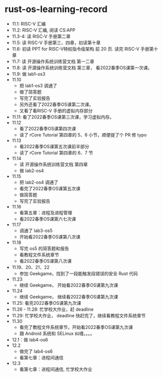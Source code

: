 # rust-os-learning-record

- 11.1: RISC-V 汇编
- 11.2: RISC-V 汇编, 阅读 CS:APP
- 11.3-4: 读 RISC-V 手册第二章
- 11.5: 读 RISC-V 手册第三、四章，初读第十章
- 11.6: 初读 PPT for RISC-V特权指令级架构 前 20 页. 读完 RISC-V 手册第十章
- 11.7: 读 开源操作系统训练营文档 第一二章
- 11.8: 读 开源操作系统训练营文档 第三章， 看2022春季OS课第一次课。
- 11.9: 做 lab1-os3
- 11.10 
  - 把 lab1-os3 调通了
  - 做了简答题
  - 写完了实验报告
  - 另外还看了2022春季OS课第二次课。
  - 又看了看RISC-V 手册的虚拟内存部分
- 11.11: 看了2022春季OS课第三次课，学习虚拟内存。
- 11.12
  - 看了2022春季OS课第四次课
  - 读了 rCore Tutorial 第四章的 5、6 小节，顺便提了个 PR 修 typo
- 11.13
  - 看2022春季OS课第五次课前半部分
  - 读了 rCore Tutorial 第四章的 6、7 节
- 11.14
  - 读 开源操作系统训练营文档 第四章
  - 做 lab2-os4
- 11.15
  - 把 lab2-os4 调通了
  - 看完了2022春季OS课第五次课
  - 做简答题
  - 写完了实验报告
- 11.16
  - 看第五章：进程及进程管理
  - 看2022春季OS课第六七次课
- 11.17
  - 调通了 lab3-os5
  - 开始看2022春季OS课第八次课
- 11.18
  - 写完 os5 的简答题和报告
  - 看教程文件系统章节
  - 看2022春季OS课第八次课
- 11.19、20、21、22
  - 参加 Geekgame，找到了一段能触发段错误的安全 Rust 代码
- 11.23
  - 继续 Geekgame， 开始看2022春季OS课第九次课
- 11.24
  - 继续 Geekgame， 继续看2022春季OS课第九次课
- 11.25: 看完2022春季OS课第九次课
- 11.26 - 11.28: 忙学校大作业，赶 deadline
- 11.29: 忙学校大作业， deadline 快赶完了，继续看教程文件系统章节
- 11.30
  - 看完了教程文件系统章节，开始看2022春季OS课第九次课
  - 跟 Android 系统和 SELinux 纠缠。。。。
- 12.1：做 lab4-os6
- 12.2
  - 做完了 lab4-os6
  - 看第七章：进程间通信
- 12.3
  - 看第七章：进程间通信, 忙学校大作业
